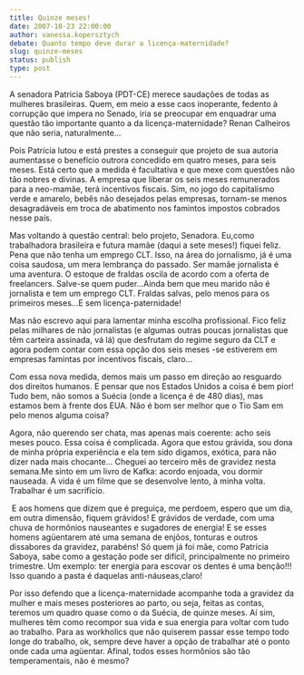 ```yaml
---
title: Quinze meses!
date: 2007-10-23 22:00:00
author: vanessa.kopersztych
debate: Quanto tempo deve durar a licença-maternidade?
slug: quinze-meses
status: publish 
type: post
---
```


A senadora Patricia Saboya (PDT-CE) merece saudações de todas as mulheres brasileiras. Quem, em meio a esse caos inoperante, fedento à corrupção que impera no Senado, iria se preocupar em enquadrar uma questão tão importante quanto a da licença-maternidade? Renan Calheiros que não seria, naturalmente...


Pois Patrícia lutou e está prestes a conseguir que projeto de sua autoria aumentasse o benefício outrora concedido em quatro meses, para seis meses. Está certo que a medida é facultativa e que mexe com questões não tão nobres e divinas. A empresa que liberar os seis meses remunerados para a neo-mamãe, terá incentivos fiscais. Sim, no jogo do capitalismo verde e amarelo, bebês não desejados pelas empresas, tornam-se menos desagradáveis em troca de abatimento nos famintos impostos cobrados nesse país.


Mas voltando à questão central: belo projeto, Senadora. Eu,como trabalhadora brasileira e futura mamãe (daqui a sete meses!) fiquei feliz. Pena que não tenha um emprego CLT. Isso, na área do jornalismo, já é uma coisa saudosa, um mera lembrança do passado. Ser mamãe jornalista é uma aventura. O estoque de fraldas oscila de acordo com a oferta de freelancers. Salve-se quem puder...Ainda bem que meu marido não é jornalista e tem um emprego CLT. Fraldas salvas, pelo menos para os primeiros meses...E sem licença-paternidade!


Mas não escrevo aqui para lamentar minha escolha profissional. Fico feliz pelas milhares de não jornalistas (e algumas outras poucas jornalistas que têm carteira assinada, vá lá) que desfrutam do regime seguro da CLT e agora podem contar com essa opção dos seis meses -se estiverem em empresas famintas por incentivos fiscais, claro...


Com essa nova medida, demos mais um passo em direção ao resguardo dos direitos humanos. E pensar que nos Estados Unidos a coisa é bem pior! Tudo bem, não somos a Suécia (onde a licença é de 480 dias), mas estamos bem à frente dos EUA. Não é bom ser melhor que o Tio Sam em pelo menos alguma coisa?


Agora, não querendo ser chata, mas apenas mais coerente: acho seis meses pouco. Essa coisa é complicada. Agora que estou grávida, sou dona de minha própria experiência e ela tem sido digamos, exótica, para não dizer nada mais chocante... Cheguei ao terceiro mês de gravidez nesta semana.Me sinto em um livro de Kafka: acordo enjoada, vou dormir nauseada. A vida é um filme que se desenvolve lento, à minha volta. Trabalhar é um sacrifício.


 E aos homens que dizem que é preguiça, me perdoem, espero que um dia, em outra dimensão, fiquem grávidos! E grávidos de verdade, com uma chuva de hormônios nauseantes e sugadores de energia! E se esses homens agüentarem até uma semana de enjôos, tonturas e outros dissabores da gravidez, parabéns! Só quem já foi mãe, como Patrícia Saboya, sabe como a gestação pode ser difícil, principalmente no primeiro trimestre. Um exemplo: ter energia para escovar os dentes é uma benção!!! Isso quando a pasta é daquelas anti-náuseas,claro!


Por isso defendo que a licença-maternidade acompanhe toda a gravidez da mulher e mais meses posteriores ao parto, ou seja, feitas as contas, teremos um quadro quase como o da Suécia, de quinze meses. Aí sim, mulheres têm como recompor sua vida e sua energia para voltar com tudo ao trabalho. Para as workholics que não quiserem passar esse tempo todo longe do trabalho, ok, sempre deve haver a opção de trabalhar até o ponto onde cada uma agüentar. Afinal, todos esses hormônios são tão temperamentais, não é mesmo?


